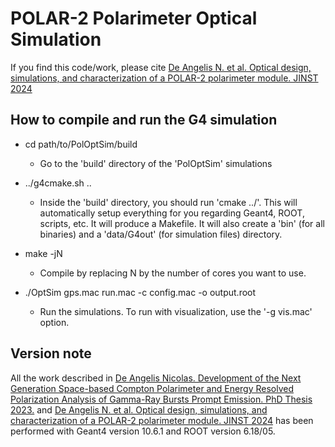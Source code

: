 # POLAR-2 Polarimeter Optical Simulation

If you find this code/work, please cite [De Angelis N. et al. Optical design, simulations, and characterization of a POLAR-2 polarimeter module. JINST 2024](www.google.com)

## How to compile and run the G4 simulation

* cd path/to/PolOptSim/build
  - Go to the 'build' directory of the 'PolOptSim' simulations

* ../g4cmake.sh ..
  - Inside the 'build' directory, you should run 'cmake ../'. This will automatically setup everything for you regarding Geant4, ROOT, scripts, etc. It will produce a Makefile.
    It will also create a 'bin' (for all binaries) and a 'data/G4out' (for simulation files) directory.

* make -jN
  - Compile by replacing N by the number of cores you want to use.

* ./OptSim gps.mac run.mac -c config.mac -o output.root
  - Run the simulations. To run with visualization, use the '-g vis.mac' option.


## Version note

All the work described in [De Angelis Nicolas. Development of the Next Generation Space-based Compton Polarimeter and Energy Resolved Polarization Analysis of Gamma-Ray Bursts Prompt Emission. PhD Thesis 2023.](https://doi.org/10.13097/archive-ouverte/unige:173869) and [De Angelis N. et al. Optical design, simulations, and characterization of a POLAR-2 polarimeter module. JINST 2024](www.google.com) has been performed with Geant4 version 10.6.1 and ROOT version 6.18/05.


